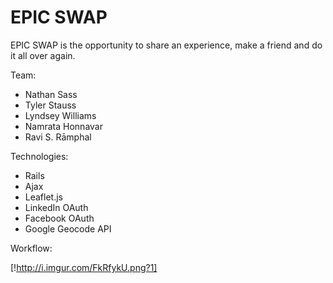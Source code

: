 EPIC SWAP
========

EPIC SWAP is the opportunity to share an experience, make a friend and do it all over again.


Team:
* Nathan Sass
* Tyler Stauss
* Lyndsey Williams
* Namrata Honnavar
* Ravi S. Rāmphal

Technologies:
* Rails
* Ajax
* Leaflet.js
* LinkedIn OAuth
* Facebook OAuth
* Google Geocode API

Workflow:

[!http://i.imgur.com/FkRfykU.png?1]
